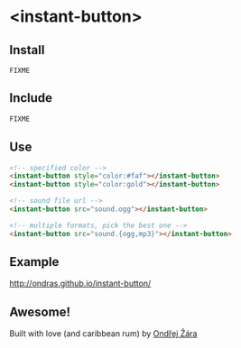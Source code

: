# &lt;instant-button&gt;

## Install
```
FIXME
```

## Include
```html
FIXME
```

## Use
```html
<!-- specified color -->
<instant-button style="color:#faf"></instant-button>
<instant-button style="color:gold"></instant-button>

<!-- sound file url -->
<instant-button src="sound.ogg"></instant-button>

<!-- multiple formats, pick the best one -->
<instant-button src="sound.{ogg,mp3}"></instant-button>
```


## Example
http://ondras.github.io/instant-button/


## Awesome!
Built with love (and caribbean rum) by [Ondřej Žára](https://ondras.zarovi.cz/)
